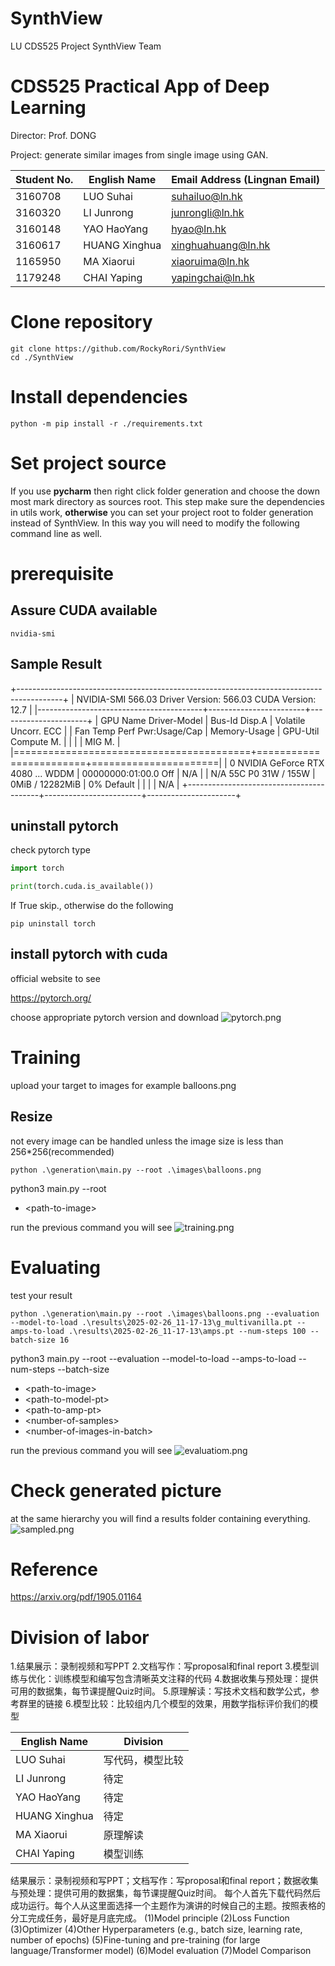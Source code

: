 # SynthView

LU CDS525 Project SynthView Team

# CDS525 Practical App of Deep Learning

Director: Prof. DONG

Project: generate similar images from single image using GAN.

| Student No. | English Name  | Email Address (Lingnan Email) |
|-------------|---------------|-------------------------------|
| 3160708     | LUO Suhai     | suhailuo@ln.hk                |
| 3160320     | LI Junrong    | junrongli@ln.hk               |
| 3160148     | YAO HaoYang   | hyao@ln.hk                    |
| 3160617     | HUANG Xinghua | xinghuahuang@ln.hk            |
| 1165950     | MA Xiaorui    | xiaoruima@ln.hk               |
| 1179248     | CHAI Yaping   | yapingchai@ln.hk              |

# Clone repository

```commandline
git clone https://github.com/RockyRori/SynthView
cd ./SynthView
```

# Install dependencies

```commandline
python -m pip install -r ./requirements.txt
```

# Set project source

If you use **pycharm** then right click folder generation and choose the down most mark directory as sources root.
This step make sure the dependencies in utils work, **otherwise** you can set your project root to folder generation
instead of SynthView.
In this way you will need to modify the following command line as well.

# prerequisite

## Assure CUDA available

```commandline
nvidia-smi
```

## Sample Result

+-----------------------------------------------------------------------------------------+
| NVIDIA-SMI 566.03 Driver Version: 566.03 CUDA Version: 12.7 |
|-----------------------------------------+------------------------+----------------------+
| GPU Name Driver-Model | Bus-Id Disp.A | Volatile Uncorr. ECC |
| Fan Temp Perf Pwr:Usage/Cap | Memory-Usage | GPU-Util Compute M. |
| | | MIG M. |
|=========================================+========================+======================|
| 0 NVIDIA GeForce RTX 4080 ... WDDM | 00000000:01:00.0 Off | N/A |
| N/A 55C P0 31W / 155W | 0MiB / 12282MiB | 0% Default |
| | | N/A |
+-----------------------------------------+------------------------+----------------------+

## uninstall pytorch

check pytorch type

```python
import torch

print(torch.cuda.is_available())
```

If True skip., otherwise do the following

```commandline
pip uninstall torch
```

## install pytorch with cuda

official website to see

https://pytorch.org/

choose appropriate pytorch version and download
![pytorch.png](./figures/pytorch.png)

# Training

upload your target to images for example balloons.png

## Resize

not every image can be handled unless the image size is less than 256*256(recommended)

```commandline
python .\generation\main.py --root .\images\balloons.png
```

python3 main.py --root <path-to-image>

* \<path-to-image\>

run the previous command you will see
![training.png](figures/training.png)

# Evaluating

test your result

```commandline
python .\generation\main.py --root .\images\balloons.png --evaluation --model-to-load .\results\2025-02-26_11-17-13\g_multivanilla.pt --amps-to-load .\results\2025-02-26_11-17-13\amps.pt --num-steps 100 --batch-size 16
```

python3 main.py --root <path-to-image> --evaluation --model-to-load <path-to-model-pt> --amps-to-load <path-to-amp-pt>
--num-steps <number-of-samples> --batch-size <number-of-images-in-batch>

* \<path-to-image\>
* \<path-to-model-pt\>
* \<path-to-amp-pt\>
* \<number-of-samples\>
* \<number-of-images-in-batch\>

run the previous command you will see
![evaluatiom.png](figures/evaluatiom.png)

# Check generated picture

at the same hierarchy you will find a results folder containing everything.
![sampled.png](figures/sampled.png)

# Reference

https://arxiv.org/pdf/1905.01164

# Division of labor

1.结果展示：录制视频和写PPT
2.文档写作：写proposal和final report
3.模型训练与优化：训练模型和编写包含清晰英文注释的代码
4.数据收集与预处理：提供可用的数据集，每节课提醒Quiz时间。
5.原理解读：写技术文档和数学公式，参考群里的链接
6.模型比较：比较组内几个模型的效果，用数学指标评价我们的模型

| English Name  | Division |
|---------------|----------|
| LUO Suhai     | 写代码，模型比较 |
| LI Junrong    | 待定       |
| YAO HaoYang   | 待定       |
| HUANG Xinghua | 待定       |
| MA Xiaorui    | 原理解读     |
| CHAI Yaping   | 模型训练     |

结果展示：录制视频和写PPT；文档写作：写proposal和final report；数据收集与预处理：提供可用的数据集，每节课提醒Quiz时间。
每个人首先下载代码然后成功运行。每个人从这里面选择一个主题作为演讲的时候自己的主题。按照表格的分工完成任务，最好是月底完成。
(1)Model principle
(2)Loss Function
(3)Optimizer
(4)Other Hyperparameters (e.g., batch size, learning rate, number of epochs)
(5)Fine-tuning and pre-training (for large language/Transformer model)
(6)Model evaluation
(7)Model Comparison